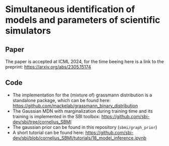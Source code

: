 # Simultaneous identification of models and parameters of scientific simulators

## Paper
The paper is accepted at ICML 2024, 
for the time beeing here is a link to the preprint:
https://arxiv.org/abs/2305.15174

## Code
- The implementation for the (mixture of) grassmann distribution is a standalone package, which can be found here: https://github.com/mackelab/grassmann_binary_distribution
- The Gaussian MDN with marginalization during training time and its training is implemented in the SBI toolbox: https://github.com/sbi-dev/sbi/tree/cornelius_SBMI
- The gaussian prior can be found in this repository (`sbmi/graph_prior`)
- A short tutorial can be found here: https://github.com/sbi-dev/sbi/blob/cornelius_SBMI/tutorials/18_model_inference.ipynb 
